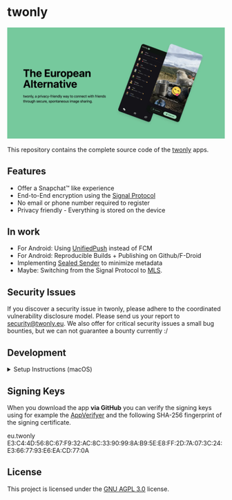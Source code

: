 # twonly

<a href="https://twonly.eu" rel="some text"><img src="docs/header.webp" alt="twonly, a privacy-friendly way to connect with friends through secure, spontaneous image sharing." /></a>

This repository contains the complete source code of the [twonly](https://twonly.eu) apps.

## Features

- Offer a Snapchat™ like experience
- End-to-End encryption using the [Signal Protocol](https://de.wikipedia.org/wiki/Signal-Protokoll)
- No email or phone number required to register
- Privacy friendly - Everything is stored on the device

## In work

- For Android: Using [UnifiedPush](https://unifiedpush.org/) instead of FCM 
- For Android: Reproducible Builds + Publishing on Github/F-Droid
- Implementing [Sealed Sender](https://signal.org/blog/sealed-sender/) to minimize metadata
- Maybe: Switching from the Signal Protocol to [MLS](https://openmls.tech/).

## Security Issues
If you discover a security issue in twonly, please adhere to the coordinated vulnerability disclosure model. Please send
us your report to security@twonly.eu. We also offer for critical security issues a small bug bounties, but we can not
guarantee a bounty currently :/

## Development

<details>
<summary>Setup Instructions (macOS)</summary>

## Building

Some dependencies are downloaded directly from the source as there are some new changes which are not yet published on
pub.dev or because they require some special installation.

- `flutter_secure_storage`: We need the 10.0.0-beta version, but this version has some issues which are fixed but [not yet published](https://github.com/juliansteenbakker/flutter_secure_storage/issues/866):

```bash
git submodule update --init --recursive

cd dependencies/flutter_zxing
git submodule update --init --recursive
./scripts/update_ios_macos_src.s
```

## Debugging files

```bash
run-as eu.twonly.testing ls /data/user/0/eu.twonly.testing/
```

</details>


## Signing Keys

When you download the app **via GitHub** you can verify the signing keys using for example the [AppVerifyer](https://github.com/soupslurpr/AppVerifier) and the following SHA-256 fingerprint of the signing certificate.

eu.twonly
E3:C4:4D:56:8C:67:F9:32:AC:8C:33:90:99:8A:B9:5E:E8:FF:2D:7A:07:3C:24:E3:66:77:93:E6:EA:CD:77:0A


## License
This project is licensed under the [GNU AGPL 3.0](LICENSE) license.
